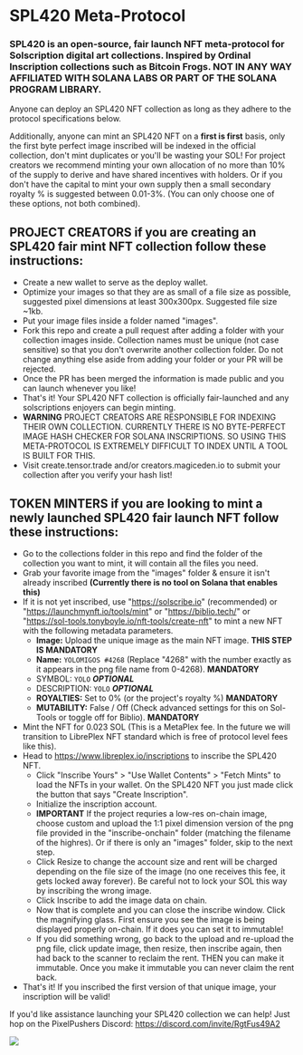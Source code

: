# SPL420 Meta-Protocol
### SPL420 is an open-source, fair launch NFT meta-protocol for Solscription digital art collections. Inspired by Ordinal Inscription collections such as Bitcoin Frogs. **NOT IN ANY WAY AFFILIATED WITH SOLANA LABS OR PART OF THE SOLANA PROGRAM LIBRARY.**

Anyone can deploy an SPL420 NFT collection as long as they adhere to the protocol specifications below.

Additionally, anyone can mint an SPL420 NFT on a **first is first** basis, only the first byte perfect image inscribed will be indexed in the official collection, don't mint duplicates or you'll be wasting your SOL! For project creators we recommend minting your own allocation of no more than 10% of the supply to derive and have shared incentives with holders. Or if you don't have the capital to mint your own supply then a small secondary royalty % is suggested between 0.01-3%. (You can only choose one of these options, not both combined).

## **PROJECT CREATORS** if you are creating an SPL420 fair mint NFT collection follow these instructions:
- Create a new wallet to serve as the deploy wallet.
- Optimize your images so that they are as small of a file size as possible, suggested pixel dimensions at least 300x300px. Suggested file size ~1kb.
- Put your image files inside a folder named "images".
- Fork this repo and create a pull request after adding a folder with your collection images inside. Collection names must be unique (not case sensitive) so that you don't overwrite another collection folder. Do not change anything else aside from adding your folder or your PR will be rejected.
- Once the PR has been merged the information is made public and you can launch whenever you like!
- That's it! Your SPL420 NFT collection is officially fair-launched and any solscriptions enjoyers can begin minting.
- **WARNING** PROJECT CREATORS ARE RESPONSIBLE FOR INDEXING THEIR OWN COLLECTION. CURRENTLY THERE IS NO BYTE-PERFECT IMAGE HASH CHECKER FOR SOLANA INSCRIPTIONS. SO USING THIS META-PROTOCOL IS EXTREMELY DIFFICULT TO INDEX UNTIL A TOOL IS BUILT FOR THIS.
- Visit create.tensor.trade and/or creators.magiceden.io to submit your collection after you verify your hash list!

## **TOKEN MINTERS** if you are looking to mint a newly launched SPL420 fair launch NFT follow these instructions:
- Go to the collections folder in this repo and find the folder of the collection you want to mint, it will contain all the files you need.
- Grab your favorite image from the "images" folder & ensure it isn't already inscribed **(Currently there is no tool on Solana that enables this)**
- If it is not yet inscribed, use "https://solscribe.io" (recommended) or "https://launchmynft.io/tools/mint" or "https://biblio.tech/" or "https://sol-tools.tonyboyle.io/nft-tools/create-nft" to mint a new NFT with the following metadata parameters.
   - **Image:** Upload the unique image as the main NFT image. **THIS STEP IS MANDATORY**
   - **Name:** ```YOLOMIGOS #4268``` (Replace "4268" with the number exactly as it appears in the png file name from 0-4268). **MANDATORY**
   - SYMBOL: ```YOLO``` ***OPTIONAL***
   - DESCRIPTION: ```YOLO``` ***OPTIONAL***
   - **ROYALTIES:** Set to 0% (or the project's royalty %) **MANDATORY**
   - **MUTABILITY:** False / Off (Check advanced settings for this on Sol-Tools or toggle off for Biblio). **MANDATORY**
- Mint the NFT for 0.023 SOL (This is a MetaPlex fee. In the future we will transition to LibrePlex NFT standard which is free of protocol level fees like this).
- Head to https://www.libreplex.io/inscriptions to inscribe the SPL420 NFT.
   - Click "Inscribe Yours" > "Use Wallet Contents" > "Fetch Mints" to load the NFTs in your wallet. On the SPL420 NFT you just made click the button that says "Create Inscription".
   - Initialize the inscription account.
   - **IMPORTANT** If the project requries a low-res on-chain image, choose custom and upload the 1:1 pixel dimension version of the png file provided in the "inscribe-onchain" folder (matching the filename of the highres). Or if there is only an "images" folder, skip to the next step.
   - Click Resize to change the account size and rent will be charged depending on the file size of the image (no one receives this fee, it gets locked away forever). Be careful not to lock your SOL this way by inscribing the wrong image.
   - Click Inscribe to add the image data on chain.
   - Now that is complete and you can close the inscribe window. Click the magnifying glass. First ensure you see the image is being displayed properly on-chain. If it does you can set it to immutable!
   - If you did something wrong, go back to the upload and re-upload the png file, click update image, then resize, then inscribe again, then had back to the scanner to reclaim the rent. THEN you can make it immutable. Once you make it immutable you can never claim the rent back.
- That's it! If you inscribed the first version of that unique image, your inscription will be valid!

If you'd like assistance launching your SPL420 collection we can help! Just hop on the PixelPushers Discord: https://discord.com/invite/RgtFus49A2

![](yolomigos.png)

